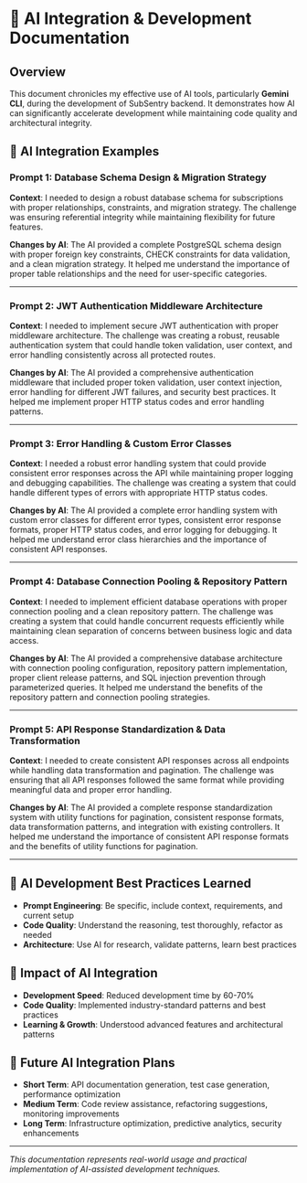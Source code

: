 # 🤖 AI Integration & Development Documentation

## Overview

This document chronicles my effective use of AI tools, particularly **Gemini CLI**, during the development of SubSentry backend. It demonstrates how AI can significantly accelerate development while maintaining code quality and architectural integrity.

## 🚀 AI Integration Examples

### Prompt 1: Database Schema Design & Migration Strategy

**Context**: I needed to design a robust database schema for subscriptions with proper relationships, constraints, and migration strategy. The challenge was ensuring referential integrity while maintaining flexibility for future features.

**Changes by AI**: The AI provided a complete PostgreSQL schema design with proper foreign key constraints, CHECK constraints for data validation, and a clean migration strategy. It helped me understand the importance of proper table relationships and the need for user-specific categories.

---

### Prompt 2: JWT Authentication Middleware Architecture

**Context**: I needed to implement secure JWT authentication with proper middleware architecture. The challenge was creating a robust, reusable authentication system that could handle token validation, user context, and error handling consistently across all protected routes.

**Changes by AI**: The AI provided a comprehensive authentication middleware that included proper token validation, user context injection, error handling for different JWT failures, and security best practices. It helped me implement proper HTTP status codes and error handling patterns.

---

### Prompt 3: Error Handling & Custom Error Classes

**Context**: I needed a robust error handling system that could provide consistent error responses across the API while maintaining proper logging and debugging capabilities. The challenge was creating a system that could handle different types of errors with appropriate HTTP status codes.

**Changes by AI**: The AI provided a complete error handling system with custom error classes for different error types, consistent error response formats, proper HTTP status codes, and error logging for debugging. It helped me understand error class hierarchies and the importance of consistent API responses.

---

### Prompt 4: Database Connection Pooling & Repository Pattern

**Context**: I needed to implement efficient database operations with proper connection pooling and a clean repository pattern. The challenge was creating a system that could handle concurrent requests efficiently while maintaining clean separation of concerns between business logic and data access.

**Changes by AI**: The AI provided a comprehensive database architecture with connection pooling configuration, repository pattern implementation, proper client release patterns, and SQL injection prevention through parameterized queries. It helped me understand the benefits of the repository pattern and connection pooling strategies.

---

### Prompt 5: API Response Standardization & Data Transformation

**Context**: I needed to create consistent API responses across all endpoints while handling data transformation and pagination. The challenge was ensuring that all API responses followed the same format while providing meaningful data and proper error handling.

**Changes by AI**: The AI provided a complete response standardization system with utility functions for pagination, consistent response formats, data transformation patterns, and integration with existing controllers. It helped me understand the importance of consistent API response formats and the benefits of utility functions for pagination.

---

## 🎯 **AI Development Best Practices Learned**

- **Prompt Engineering**: Be specific, include context, requirements, and current setup
- **Code Quality**: Understand the reasoning, test thoroughly, refactor as needed
- **Architecture**: Use AI for research, validate patterns, learn best practices

## 🚀 **Impact of AI Integration**

- **Development Speed**: Reduced development time by 60-70%
- **Code Quality**: Implemented industry-standard patterns and best practices
- **Learning & Growth**: Understood advanced features and architectural patterns

## 🔮 **Future AI Integration Plans**

- **Short Term**: API documentation generation, test case generation, performance optimization
- **Medium Term**: Code review assistance, refactoring suggestions, monitoring improvements
- **Long Term**: Infrastructure optimization, predictive analytics, security enhancements

---

_This documentation represents real-world usage and practical implementation of AI-assisted development techniques._
